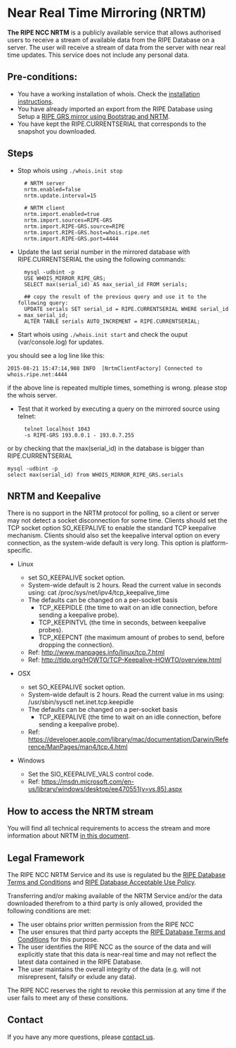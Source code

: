 # Near Real Time Mirroring (NRTM)

**The RIPE NCC NRTM** is a publicly available service that allows authorised users to receive a stream of available data from the RIPE Database on a server. The user will receive a stream of data from the server with near real time updates. This service does not include any personal data.

## Pre-conditions:

* You have a working installation of whois. Check the [installation instructions](../18.Installation-and-Development/06-Installation-instructions.md#installation-instructions).
* You have already imported an export from the RIPE Database using Setup a [RIPE GRS mirror using Bootstrap and NRTM](01-Setup-RIPE-Database-Mirror.md#setup-ripe-database-mirror).
* You have kept the RIPE.CURRENTSERIAL that corresponds to the snapshot you downloaded.

## Steps

* Stop whois using `./whois.init stop`

        # NRTM server
        nrtm.enabled=false
        nrtm.update.interval=15

        # NRTM client
        nrtm.import.enabled=true
        nrtm.import.sources=RIPE-GRS
        nrtm.import.RIPE-GRS.source=RIPE
        nrtm.import.RIPE-GRS.host=whois.ripe.net
        nrtm.import.RIPE-GRS.port=4444

* Update the last serial number in the mirrored database with RIPE.CURRENTSERIAL the using the following commands:

        mysql -udbint -p
        USE WHOIS_MIRROR_RIPE_GRS;
        SELECT max(serial_id) AS max_serial_id FROM serials;

        ## copy the result of the previous query and use it to the following query:
        UPDATE serials SET serial_id = RIPE.CURRENTSERIAL WHERE serial_id = max_serial_id;
        ALTER TABLE serials AUTO_INCREMENT = RIPE.CURRENTSERIAL;

* Start whois using `./whois.init start` and check the ouput (var/console.log) for updates. 

you should see a log line like this:

    2015-08-21 15:47:14,908 INFO  [NrtmClientFactory] Connected to whois.ripe.net:4444

if the above line is repeated multiple times, something is wrong. please stop the whois server.

* Test that it worked by executing a query on the mirrored source using telnet:

        telnet localhost 1043
        -s RIPE-GRS 193.0.0.1 - 193.0.7.255

or by checking that the max(serial_id) in the database is bigger than RIPE.CURRENTSERIAL

    mysql -udbint -p
    select max(serial_id) from WHOIS_MIRROR_RIPE_GRS.serials


## NRTM and Keepalive

There is no support in the NRTM protocol for polling, so a client or server may not detect a socket disconnection for some time. Clients should set the TCP socket option SO_KEEPALIVE to enable the standard TCP keepalive mechanism. Clients should also set the keepalive interval option on every connection, as the system-wide default is very long. This option is platform-specific.

* Linux
  * set SO_KEEPALIVE socket option.
  * System-wide default is 2 hours. Read the current value in seconds using: cat /proc/sys/net/ipv4/tcp_keepalive_time
  * The defaults can be changed on a per-socket basis
     * TCP_KEEPIDLE (the time to wait on an idle connection, before sending a keepalive probe).
     * TCP_KEEPINTVL (the time in seconds, between keepalive probes).
     * TCP_KEEPCNT (the maximum amount of probes to send, before dropping the connection).
  * Ref: http://www.manpages.info/linux/tcp.7.html
  * Ref: http://tldp.org/HOWTO/TCP-Keepalive-HOWTO/overview.html

* OSX 
  * set SO_KEEPALIVE socket option.
  * System-wide default is 2 hours. Read the current value in ms using: /usr/sbin/sysctl net.inet.tcp.keepidle
  * The defaults can be changed on a per-socket basis
     * TCP_KEEPALIVE (the time to wait on an idle connection, before sending a keepalive probe).
  * Ref: https://developer.apple.com/library/mac/documentation/Darwin/Reference/ManPages/man4/tcp.4.html

* Windows
  * Set the SIO_KEEPALIVE_VALS control code.
  * Ref: https://msdn.microsoft.com/en-us/library/windows/desktop/ee470551(v=vs.85).aspx


## How to access the NRTM stream

You will find all technical requirements to access the stream and more information about NRTM [in this document](03-Access-to-NRTM.md#access-to-nrtm).


## Legal Framework

The RIPE NCC NRTM Service and its use is regulated bu the [RIPE Database Terms and Conditions](../23.Legal-Information.md) and [RIPE Database Acceptable Use Policy](../22.RIPE-Database-Acceptable-Use-Policy.md#ripe-database-acceptable-use-policy).

Transferring and/or making available of the NRTM Service and/or the data downloaded therefrom to a third party is only allowed, provided the following conditions are met:

* The user obtains prior written permission from the RIPE NCC
* The user ensures that third party accepts the [RIPE Database Terms and Conditions](../23.Legal-Information.md) for this purpose.
* The user identifies the RIPE NCC as the source of the data and will explicitly state that this data is near-real time and may not reflect the latest data contained in the RIPE Database.
* The user maintains the overall integrity of the data (e.g. will not misrepresent, falsify or exlude any data).

The RIPE NCC reserves the right to revoke this permission at any time if the user fails to meet any of these consitions.


## Contact

If you have any more questions, please [contact us](https://www.ripe.net/contact-form?topic=ripe_dbm).